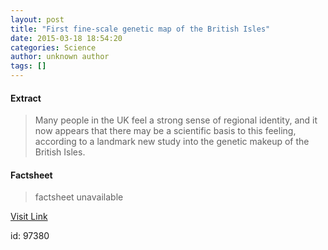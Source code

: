 ```yaml
---
layout: post
title: "First fine-scale genetic map of the British Isles"
date: 2015-03-18 18:54:20
categories: Science
author: unknown author
tags: []
---
```



#### Extract
>Many people in the UK feel a strong sense of regional identity, and it now appears that there may be a scientific basis to this feeling, according to a landmark new study into the genetic makeup of the British Isles.

#### Factsheet
>factsheet unavailable

[Visit Link](http://feeds.sciencedaily.com/~r/sciencedaily/~3/GXKvolaB-QE/150318145420.htm)

id:   97380
